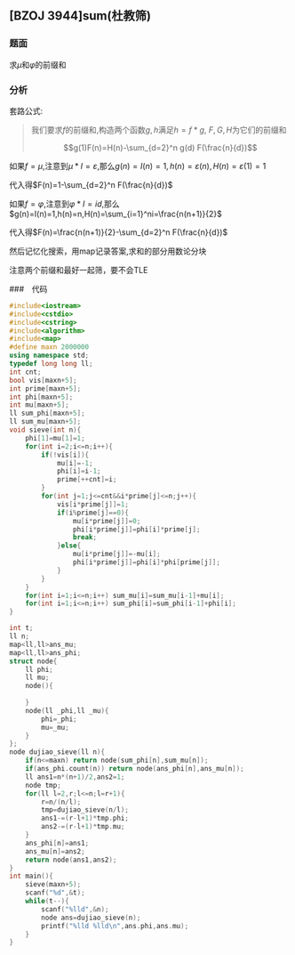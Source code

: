 ## [BZOJ 3944]sum(杜教筛)

### 题面

求$\mu$和$\varphi$的前缀和

### 分析

套路公式:

> 我们要求$f$的前缀和,构造两个函数$g,h$满足$h=f*g$, $F,G,H$为它们的前缀和
>
> $$g(1)F(n)=H(n)-\sum_{d=2}^n g(d) F(\frac{n}{d})$$

如果$f=\mu$,注意到$\mu*I=\varepsilon$,那么$g(n)=I(n)=1,h(n)=\varepsilon(n),H(n)=\varepsilon(1)=1$

代入得$F(n)=1-\sum_{d=2}^n F(\frac{n}{d})$



如果$f=\varphi$,注意到$\varphi * I=id$,那么$g(n)=I(n)=1,h(n)=n,H(n)=\sum_{i=1}^ni=\frac{n(n+1)}{2}$

代入得$F(n)=\frac{n(n+1)}{2}-\sum_{d=2}^n F(\frac{n}{d})$



然后记忆化搜索，用map记录答案,求和的部分用数论分块

注意两个前缀和最好一起筛，要不会TLE

###　代码

```cpp
#include<iostream>
#include<cstdio>
#include<cstring>
#include<algorithm>
#include<map>
#define maxn 2000000
using namespace std;
typedef long long ll;
int cnt;
bool vis[maxn+5];
int prime[maxn+5];
int phi[maxn+5];
int mu[maxn+5];
ll sum_phi[maxn+5]; 
ll sum_mu[maxn+5];
void sieve(int n){
	phi[1]=mu[1]=1;
	for(int i=2;i<=n;i++){
		if(!vis[i]){
			mu[i]=-1;
			phi[i]=i-1;
			prime[++cnt]=i; 
		}
		for(int j=1;j<=cnt&&i*prime[j]<=n;j++){
			vis[i*prime[j]]=1;
			if(i%prime[j]==0){
				mu[i*prime[j]]=0;
				phi[i*prime[j]]=phi[i]*prime[j];
				break;
			}else{
				mu[i*prime[j]]=-mu[i];
				phi[i*prime[j]]=phi[i]*phi[prime[j]]; 
			}
		}
	}
	for(int i=1;i<=n;i++) sum_mu[i]=sum_mu[i-1]+mu[i];
	for(int i=1;i<=n;i++) sum_phi[i]=sum_phi[i-1]+phi[i]; 
}

int t;
ll n; 
map<ll,ll>ans_mu;
map<ll,ll>ans_phi;
struct node{
	ll phi;
	ll mu;
	node(){
		
	}
	node(ll _phi,ll _mu){
		phi=_phi;
		mu=_mu;
	}
};
node dujiao_sieve(ll n){
	if(n<=maxn) return node(sum_phi[n],sum_mu[n]);
	if(ans_phi.count(n)) return node(ans_phi[n],ans_mu[n]);
	ll ans1=n*(n+1)/2,ans2=1;
	node tmp;
	for(ll l=2,r;l<=n;l=r+1){
		r=n/(n/l);
		tmp=dujiao_sieve(n/l);
		ans1-=(r-l+1)*tmp.phi;
		ans2-=(r-l+1)*tmp.mu; 
	} 
	ans_phi[n]=ans1;
	ans_mu[n]=ans2;
	return node(ans1,ans2);
}
int main(){
	sieve(maxn+5);
	scanf("%d",&t);
	while(t--){
		scanf("%lld",&n);
		node ans=dujiao_sieve(n);
		printf("%lld %lld\n",ans.phi,ans.mu);
	}
}
```

